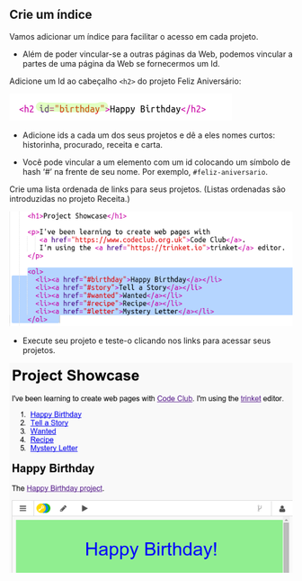 ## Crie um índice

Vamos adicionar um índice para facilitar o acesso em cada projeto.

+ Além de poder vincular-se a outras páginas da Web, podemos vincular a partes de uma página da Web se fornecermos um Id. 

Adicione um Id ao cabeçalho `<h2>` do projeto Feliz Aniversário:

![captura de tela](images/showcase-id.png)

+ Adicione ids a cada um dos seus projetos e dê a eles nomes curtos: historinha, procurado, receita e carta.

+ Você pode vincular a um elemento com um id colocando um símbolo de hash ‘#’ na frente de seu nome. Por exemplo, `#feliz-aniversario`.

Crie uma lista ordenada de links para seus projetos. (Listas ordenadas são introduzidas no projeto Receita.)

![captura de tela](images/showcase-list.png)

+ Execute seu projeto e teste-o clicando nos links para acessar seus projetos. 

![captura de tela](images/showcase-list-output.png)